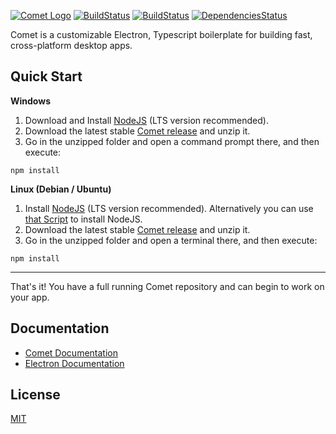 [![Comet Logo](https://files.playperium.eu/images/comet-logo.jpg)](https://github.com/PlayPerium/Comet)
[![BuildStatus](https://ci.appveyor.com/api/projects/status/github/playperium/comet?svg=true)](https://ci.appveyor.com/project/PlayPerium/comet) [![BuildStatus](https://travis-ci.org/PlayPerium/Comet.svg?branch=master)](https://travis-ci.org/PlayPerium/Comet) [![DependenciesStatus](https://david-dm.org/playperium/comet/dev-status.svg)](https://david-dm.org/playperium/comet?type=dev&view=list)

Comet is a customizable Electron, Typescript boilerplate for building fast, cross-platform desktop apps.

## Quick Start

**Windows**

1. Download and Install [NodeJS](https://nodejs.org) (LTS version recommended).
2. Download the latest stable [Comet release](https://github.com/PlayPerium/Comet/releases) and unzip it.
3. Go in the unzipped folder and open a command prompt there, and then execute:
```
npm install
```

**Linux (Debian / Ubuntu)**

1. Install [NodeJS](https://nodejs.org/en/download/package-manager/#debian-and-ubuntu-based-linux-distributions) (LTS version recommended). Alternatively you can use [that Script](https://gist.github.com/TeraNovaLP/8d6e6de3d3956afd7478920a84fe1d26) to install NodeJS.
2. Download the latest stable [Comet release](https://github.com/PlayPerium/Comet/releases) and unzip it.
3. Go in the unzipped folder and open a terminal there, and then execute:
```
npm install
```

***

That's it! You have a full running Comet repository and can begin to work on your app.

## Documentation

* [Comet Documentation](https://github.com/PlayPerium/Comet/wiki)
* [Electron Documentation](https://electron.atom.io/docs/)

## License

[MIT](https://github.com/PlayPerium/Comet/blob/master/LICENSE)
